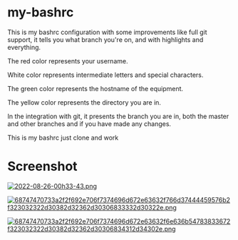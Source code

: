 # my-bashrc



This is my bashrc configuration with some improvements like full git support, it tells you what branch you're on, and with highlights and everything.

The red color represents your username.

White color represents intermediate letters and special characters.

The green color represents the hostname of the equipment.

The yellow color represents the directory you are in.

In the integration with git, it presents the branch you are in, both the master and other branches and if you have made any changes.

This is my bashrc just clone and work

# Screenshot

[//]:[![2022-08-26-00h33-02.png](https://i.postimg.cc/vm7DDYWk/2022-08-26-00h33-02.png)](https://postimg.cc/VS6zVcZW)

[![2022-08-26-00h33-43.png](https://i.postimg.cc/cCCJDfVG/2022-08-26-00h33-43.png)](https://postimg.cc/8f8DcfpZ)

[//]:[![2022-08-26-00h41-40.png](https://i.postimg.cc/nckTx83g/2022-08-26-00h41-40.png)](https://postimg.cc/F7Y0b65V)

[![68747470733a2f2f692e706f7374696d672e63632f766d37444459576b2f323032322d30382d32362d30306833332d30322e.png](https://i.postimg.cc/k4zkP2yn/68747470733a2f2f692e706f7374696d672e63632f766d37444459576b2f323032322d30382d32362d30306833332d30322e.png)](https://postimg.cc/tZdrhCff)

[![68747470733a2f2f692e706f7374696d672e63632f6e636b54783833672f323032322d30382d32362d30306834312d34302e.png](https://i.postimg.cc/7h1Xthst/68747470733a2f2f692e706f7374696d672e63632f6e636b54783833672f323032322d30382d32362d30306834312d34302e.png)](https://postimg.cc/RJFcNSzw)
